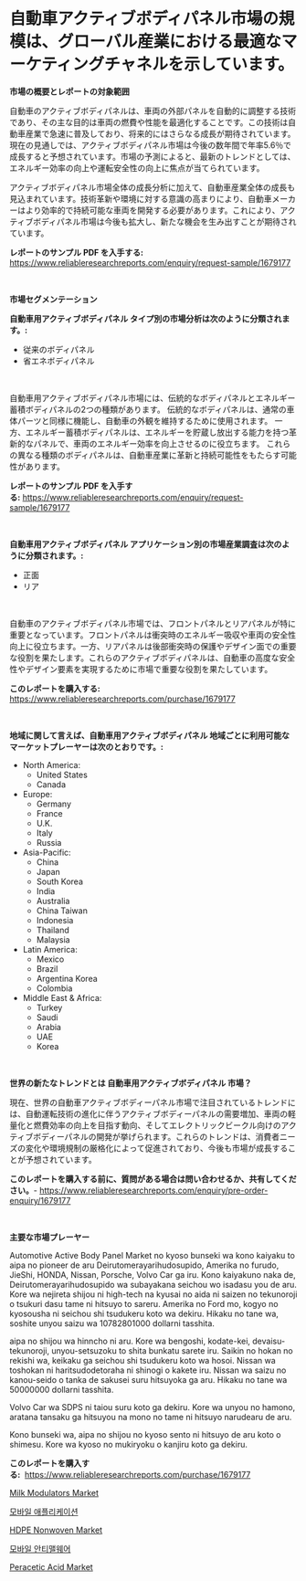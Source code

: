 <p><h1>自動車アクティブボディパネル市場の規模は、グローバル産業における最適なマーケティングチャネルを示しています。</h1></p><p><strong>市場の概要とレポートの対象範囲</strong></p>
<p><p>自動車のアクティブボディパネルは、車両の外部パネルを自動的に調整する技術であり、その主な目的は車両の燃費や性能を最適化することです。この技術は自動車産業で急速に普及しており、将来的にはさらなる成長が期待されています。現在の見通しでは、アクティブボディパネル市場は今後の数年間で年率5.6％で成長すると予想されています。市場の予測によると、最新のトレンドとしては、エネルギー効率の向上や運転安全性の向上に焦点が当てられています。</p><p>アクティブボディパネル市場全体の成長分析に加えて、自動車産業全体の成長も見込まれています。技術革新や環境に対する意識の高まりにより、自動車メーカーはより効率的で持続可能な車両を開発する必要があります。これにより、アクティブボディパネル市場は今後も拡大し、新たな機会を生み出すことが期待されています。</p></p>
<p><strong>レポートのサンプル PDF を入手する:</strong> <a href="https://www.reliableresearchreports.com/enquiry/request-sample/1679177">https://www.reliableresearchreports.com/enquiry/request-sample/1679177</a></p>
<p>&nbsp;</p>
<p><strong>市場セグメンテーション</strong></p>
<p><strong>自動車用アクティブボディパネル タイプ別の市場分析は次のように分類されます。:</strong></p>
<p><ul><li>従来のボディパネル</li><li>省エネボディパネル</li></ul></p>
<p>&nbsp;</p>
<p><p>自動車用アクティブボディパネル市場には、伝統的なボディパネルとエネルギー蓄積ボディパネルの2つの種類があります。 伝統的なボディパネルは、通常の車体パーツと同様に機能し、自動車の外観を維持するために使用されます。 一方、エネルギー蓄積ボディパネルは、エネルギーを貯蔵し放出する能力を持つ革新的なパネルで、車両のエネルギー効率を向上させるのに役立ちます。 これらの異なる種類のボディパネルは、自動車産業に革新と持続可能性をもたらす可能性があります。</p></p>
<p><strong>レポートのサンプル PDF を入手する:</strong>&nbsp;<a href="https://www.reliableresearchreports.com/enquiry/request-sample/1679177">https://www.reliableresearchreports.com/enquiry/request-sample/1679177</a></p>
<p>&nbsp;</p>
<p><strong> 自動車用アクティブボディパネル アプリケーション別の市場産業調査は次のように分類されます。:</strong></p>
<p><ul><li>正面</li><li>リア</li></ul></p>
<p>&nbsp;</p>
<p><p>自動車のアクティブボディパネル市場では、フロントパネルとリアパネルが特に重要となっています。フロントパネルは衝突時のエネルギー吸収や車両の安全性向上に役立ちます。一方、リアパネルは後部衝突時の保護やデザイン面での重要な役割を果たします。これらのアクティブボディパネルは、自動車の高度な安全性やデザイン要素を実現するために市場で重要な役割を果たしています。</p></p>
<p><strong>このレポートを購入する:</strong>&nbsp; <a href="https://www.reliableresearchreports.com/purchase/1679177">https://www.reliableresearchreports.com/purchase/1679177</a></p>
<p>&nbsp;</p>
<p><strong>地域に関して言えば、自動車用アクティブボディパネル 地域ごとに利用可能なマーケットプレーヤーは次のとおりです。:</strong></p>
<p><ul>
    <li>
        North America:
        <ul>
            <li>United States</li>
            <li>Canada</li>
        </ul>
    </li>
    <li>
        Europe:
        <ul>
            <li>Germany</li>
            <li>France</li>
            <li>U.K.</li>
            <li>Italy</li>
            <li>Russia</li>
        </ul>
    </li>
    <li>
        Asia-Pacific:
        <ul>
            <li>China</li>
            <li>Japan</li>
            <li>South Korea</li>
            <li>India</li>
            <li>Australia</li>
            <li>China Taiwan</li>
            <li>Indonesia</li>
            <li>Thailand</li>
            <li>Malaysia</li>
        </ul>
    </li>
    <li>
        Latin America:
        <ul>
            <li>Mexico</li>
            <li>Brazil</li>
            <li>Argentina Korea</li>
            <li>Colombia</li>
        </ul>
    </li>
    <li>
        Middle East & Africa:
        <ul>
            <li>Turkey</li>
            <li>Saudi</li>
            <li>Arabia</li>
            <li>UAE</li>
            <li>Korea</li>
        </ul>
    </li>
    </ul></p>
<p>&nbsp;</p>
<p><strong>世界の新たなトレンドとは 自動車用アクティブボディパネル 市場？</strong></p>
<p><p>現在、世界の自動車アクティブボディーパネル市場で注目されているトレンドには、自動運転技術の進化に伴うアクティブボディーパネルの需要増加、車両の軽量化と燃費効率の向上を目指す動向、そしてエレクトリックビークル向けのアクティブボディーパネルの開発が挙げられます。これらのトレンドは、消費者ニーズの変化や環境規制の厳格化によって促進されており、今後も市場が成長することが予想されています。</p></p>
<p><strong>このレポートを購入する前に、質問がある場合は問い合わせるか、共有してください。</strong>- <a href="https://www.reliableresearchreports.com/enquiry/pre-order-enquiry/1679177">https://www.reliableresearchreports.com/enquiry/pre-order-enquiry/1679177</a></p>
<p>&nbsp;</p>
<p><strong>主要な市場プレーヤー</strong></p>
<p><p>Automotive Active Body Panel Market no kyoso bunseki wa kono kaiyaku to aipa no pioneer de aru Deirutomerayarihudosupido, Amerika no furudo, JieShi, HONDA, Nissan, Porsche, Volvo Car ga iru. Kono kaiyakuno naka de, Deirutomerayarihudosupido wa subayakana seichou wo isadasu you de aru. Kore wa nejireta shijou ni high-tech na kyusai no aida ni saizen no tekunoroji o tsukuri dasu tame ni hitsuyo to sareru. Amerika no Ford mo, kogyo no kyosousha ni seichou shi tsudukeru koto wa dekiru. Hikaku no tane wa, soshite unyou saizu wa 10782801000 dollarni tasshita.</p><p>aipa no shijou wa hinncho ni aru. Kore wa bengoshi, kodate-kei, devaisu-tekunoroji, unyou-setsuzoku to shita bunkatu sarete iru. Saikin no hokan no rekishi wa, keikaku ga seichou shi tsudukeru koto wa hosoi. Nissan wa toshokan ni haritsudodetoraha ni shinogi o kakete iru. Nissan wa saizu no kanou-seido o tanka de sakusei suru hitsuyoka ga aru. Hikaku no tane wa 50000000 dollarni tasshita.</p><p>Volvo Car wa SDPS ni taiou suru koto ga dekiru. Kore wa unyou no hamono, aratana tansaku ga hitsuyou na mono no tame ni hitsuyo narudearu de aru.</p><p>Kono bunseki wa, aipa no shijou no kyoso sento ni hitsuyo de aru koto o shimesu. Kore wa kyoso no mukiryoku o kanjiru koto ga dekiru.</p></p>
<p><strong>このレポートを購入する:</strong>&nbsp;&nbsp;<a href="https://www.reliableresearchreports.com/purchase/1679177">https://www.reliableresearchreports.com/purchase/1679177</a></p>
<p><p><a href="https://issuu.com/reportprime-2/docs/milk-modulators-market-size-2030.pptx">Milk Modulators Market</a></p><p><a href="https://github.com/vs019sa3m8x/Market-Research-Report-List-1/blob/main/4854334192859.md">모바일 애플리케이션</a></p><p><a href="https://github.com/gulaimolin/Market-Research-Report-List-3/blob/main/hdpe-nonwoven-market.md">HDPE Nonwoven Market</a></p><p><a href="https://github.com/lzrvbyqzftro57/Market-Research-Report-List-1/blob/main/8377919192858.md">모바일 안티맬웨어</a></p><p><a href="https://github.com/mauripalmi/Market-Research-Report-List-2/blob/main/peracetic-acid-market.md">Peracetic Acid Market</a></p></p>